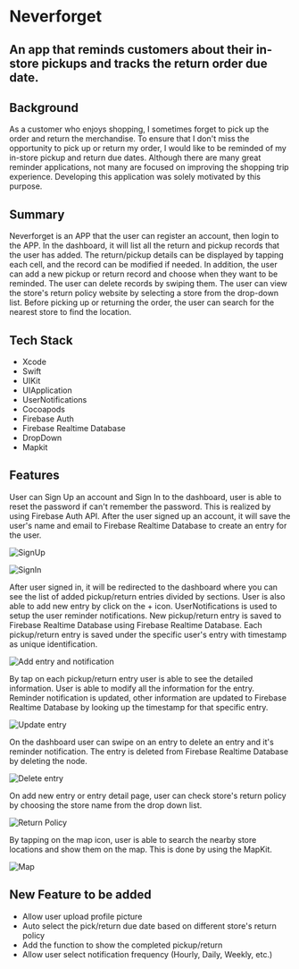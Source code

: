 # Neverforget
## An app that reminds customers about their in-store pickups and tracks the return order due date.

## Background
As a customer who enjoys shopping, I sometimes forget to pick up the order and return the merchandise. To ensure that I don't miss the opportunity to pick up or return my order, I would like to be reminded of my in-store pickup and return due dates. Although there are many great reminder applications, not many are focused on improving the shopping trip experience. Developing this application was solely motivated by this purpose.

## Summary
Neverforget is an APP that the user can register an account, then login to the APP. In the dashboard, it will list all the return and pickup records that the user has added. The return/pickup details can be displayed by tapping each cell, and the record can be modified if needed. In addition, the user can add a new pickup or return record and choose when they want to be reminded. The user can delete records by swiping them. The user can view the store's return policy website by selecting a store from the drop-down list. Before picking up or returning the order, the user can search for the nearest store to find the location.

## Tech Stack
- Xcode
- Swift
- UIKit
- UIApplication
- UserNotifications
- Cocoapods
- Firebase Auth
- Firebase Realtime Database
- DropDown
- Mapkit

## Features
User can Sign Up an account and Sign In to the dashboard, user is able to reset the password if can't remember the password. This is realized by using Firebase Auth API. After the user signed up an account, it will save the user's name and email to Firebase Realtime Database to create an entry for the user.

![SignUp](/Neverforget/sc/signup.gif)

![SignIn](/Neverforget/sc/forgotpwsignin.gif)

After user signed in, it will be redirected to the dashboard where you can see the list of added pickup/return entries divided by sections. User is also able to add new entry by click on the + icon. UserNotifications is used to setup the user reminder notifications. New pickup/return entry is saved to Firebase Realtime Database using Firebase Realtime Database. Each pickup/return entry is saved under the specific user's entry with timestamp as unique identification.

![Add entry and notification](/Neverforget/sc/addentryandnoti.gif)

By tap on each pickup/return entry user is able to see the detailed information. User is able to modify all the information for the entry. Reminder notification is updated, other information are updated to Firebase Realtime Database by looking up the timestamp for that specific entry.

![Update entry](/Neverforget/sc/updateentry.gif)

On the dashboard user can swipe on an entry to delete an entry and it's reminder notification. The entry is deleted from Firebase Realtime Database by deleting the node.

![Delete entry](/Neverforget/sc/deleteentry.gif)

On add new entry or entry detail page, user can check store's return policy by choosing the store name from the drop down list. 

![Return Policy](/Neverforget/sc/checkreturnpolicy.gif)

By tapping on the map icon, user is able to search the nearby store locations and show them on the map. This is done by using the MapKit.

![Map](/Neverforget/sc/openmap.gif)

## New Feature to be added
- Allow user upload profile picture
- Auto select the pick/return due date based on different store's return policy
- Add the function to show the completed pickup/return
- Allow user select notification frequency (Hourly, Daily, Weekly, etc.)
